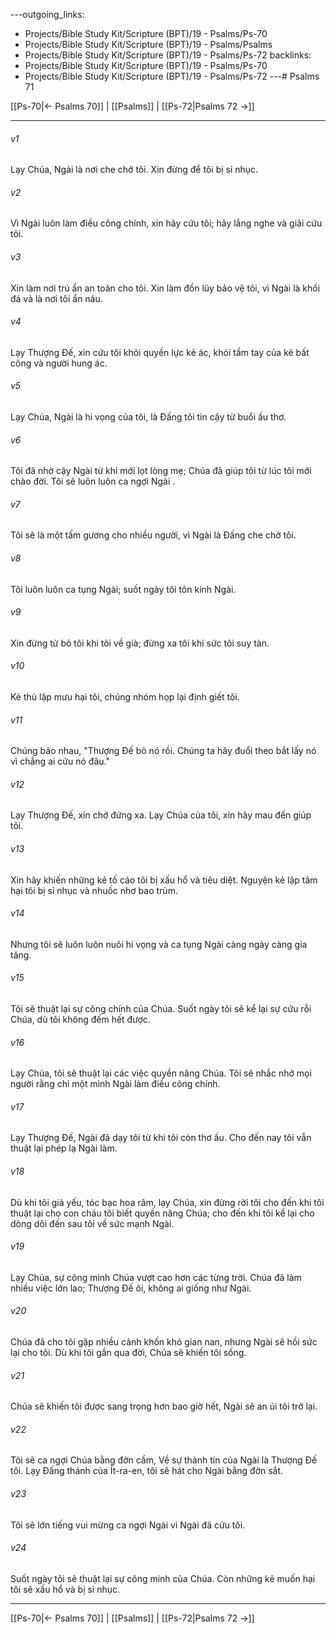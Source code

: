 ---outgoing_links:
  - Projects/Bible Study Kit/Scripture (BPT)/19 - Psalms/Ps-70
  - Projects/Bible Study Kit/Scripture (BPT)/19 - Psalms/Psalms
  - Projects/Bible Study Kit/Scripture (BPT)/19 - Psalms/Ps-72
backlinks:
  - Projects/Bible Study Kit/Scripture (BPT)/19 - Psalms/Ps-70
  - Projects/Bible Study Kit/Scripture (BPT)/19 - Psalms/Ps-72
---# Psalms 71

[[Ps-70|← Psalms 70]] | [[Psalms]] | [[Ps-72|Psalms 72 →]]
***



###### v1 
Lạy Chúa, Ngài là nơi che chở tôi. Xin đừng để tôi bị sỉ nhục. 

###### v2 
Vì Ngài luôn làm điều công chính, xin hãy cứu tôi; hãy lắng nghe và giải cứu tôi. 

###### v3 
Xin làm nơi trú ẩn an toàn cho tôi. Xin làm đồn lũy bảo vệ tôi, vì Ngài là khối đá và là nơi tôi ẩn náu. 

###### v4 
Lạy Thượng Đế, xin cứu tôi khỏi quyền lực kẻ ác, khỏi tầm tay của kẻ bất công và người hung ác. 

###### v5 
Lạy Chúa, Ngài là hi vọng của tôi, là Đấng tôi tin cậy từ buổi ấu thơ. 

###### v6 
Tôi đã nhờ cậy Ngài từ khi mới lọt lòng mẹ; Chúa đã giúp tôi từ lúc tôi mới chào đời. Tôi sẽ luôn luôn ca ngợi Ngài . 

###### v7 
Tôi sẽ là một tấm gương cho nhiều người, vì Ngài là Đấng che chở tôi. 

###### v8 
Tôi luôn luôn ca tụng Ngài; suốt ngày tôi tôn kính Ngài. 

###### v9 
Xin đừng từ bỏ tôi khi tôi về già; đừng xa tôi khi sức tôi suy tàn. 

###### v10 
Kẻ thù lập mưu hại tôi, chúng nhóm họp lại định giết tôi. 

###### v11 
Chúng bảo nhau, "Thượng Đế bỏ nó rồi. Chúng ta hãy đuổi theo bắt lấy nó vì chẳng ai cứu nó đâu." 

###### v12 
Lạy Thượng Đế, xin chớ đứng xa. Lạy Chúa của tôi, xin hãy mau đến giúp tôi. 

###### v13 
Xin hãy khiến những kẻ tố cáo tôi bị xấu hổ và tiêu diệt. Nguyện kẻ lập tâm hại tôi bị sỉ nhục và nhuốc nhơ bao trùm. 

###### v14 
Nhưng tôi sẽ luôn luôn nuôi hi vọng và ca tụng Ngài càng ngày càng gia tăng. 

###### v15 
Tôi sẽ thuật lại sự công chính của Chúa. Suốt ngày tôi sẽ kể lại sự cứu rỗi Chúa, dù tôi không đếm hết được. 

###### v16 
Lạy Chúa, tôi sẽ thuật lại các việc quyền năng Chúa. Tôi sẽ nhắc nhở mọi người rằng chỉ một mình Ngài làm điều công chính. 

###### v17 
Lạy Thượng Đế, Ngài đã dạy tôi từ khi tôi còn thơ ấu. Cho đến nay tôi vẫn thuật lại phép lạ Ngài làm. 

###### v18 
Dù khi tôi già yếu, tóc bạc hoa râm, lạy Chúa, xin đừng rời tôi cho đến khi tôi thuật lại cho con cháu tôi biết quyền năng Chúa; cho đến khi tôi kể lại cho dòng dõi đến sau tôi về sức mạnh Ngài. 

###### v19 
Lạy Chúa, sự công minh Chúa vượt cao hơn các từng trời. Chúa đã làm nhiều việc lớn lao; Thượng Đế ôi, không ai giống như Ngài. 

###### v20 
Chúa đã cho tôi gặp nhiều cảnh khốn khó gian nan, nhưng Ngài sẽ hồi sức lại cho tôi. Dù khi tôi gần qua đời, Chúa sẽ khiến tôi sống. 

###### v21 
Chúa sẽ khiến tôi được sang trọng hơn bao giờ hết, Ngài sẽ an ủi tôi trở lại. 

###### v22 
Tôi sẽ ca ngợi Chúa bằng đờn cầm, Về sự thành tín của Ngài là Thượng Đế tôi. Lạy Đấng thánh của Ít-ra-en, tôi sẽ hát cho Ngài bằng đờn sắt. 

###### v23 
Tôi sẽ lớn tiếng vui mừng ca ngợi Ngài vì Ngài đã cứu tôi. 

###### v24 
Suốt ngày tôi sẽ thuật lại sự công minh của Chúa. Còn những kẻ muốn hại tôi sẽ xấu hổ và bị sỉ nhục.

***
[[Ps-70|← Psalms 70]] | [[Psalms]] | [[Ps-72|Psalms 72 →]]
